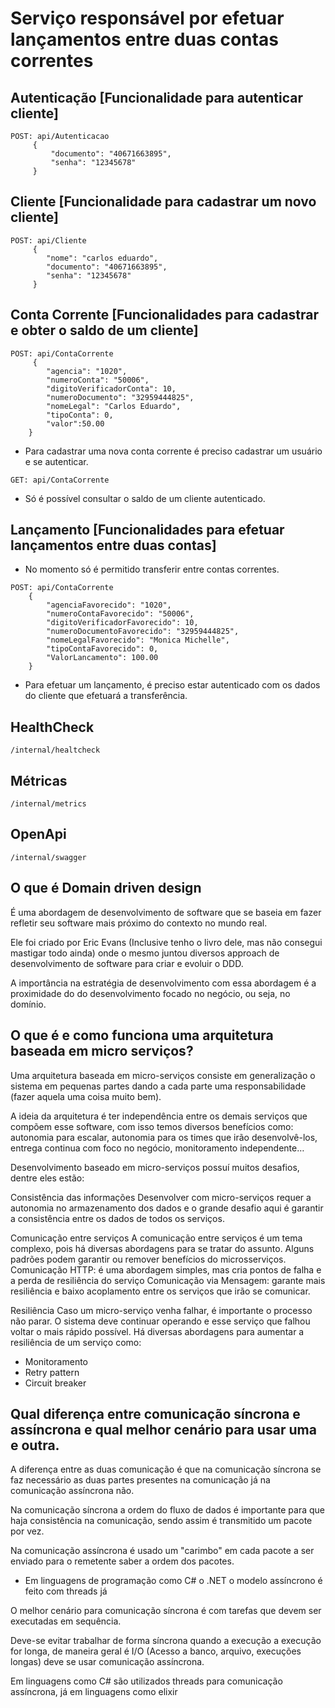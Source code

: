 # Serviço responsável por efetuar lançamentos entre duas contas correntes


## Autenticação [Funcionalidade para autenticar cliente]
```
POST: api/Autenticacao
     {
         "documento": "40671663895",
         "senha": "12345678"
     }
```


## Cliente [Funcionalidade para cadastrar um novo cliente]
```
POST: api/Cliente
     {
        "nome": "carlos eduardo",
        "documento": "40671663895",
        "senha": "12345678"
     }
```


## Conta Corrente [Funcionalidades para cadastrar e obter o saldo de um cliente]
```
POST: api/ContaCorrente
     {
        "agencia": "1020",
        "numeroConta": "50006",
        "digitoVerificadorConta": 10,
        "numeroDocumento": "32959444825",
        "nomeLegal": "Carlos Eduardo",
        "tipoConta": 0,
        "valor":50.00
    }
```
* Para cadastrar uma nova conta corrente é preciso cadastrar um usuário e se autenticar.


```
GET: api/ContaCorrente
```
* Só é possível consultar o saldo de um cliente autenticado.


## Lançamento [Funcionalidades para efetuar lançamentos entre duas contas]
* No momento só é permitido transferir entre contas correntes.
```
POST: api/ContaCorrente
    {
        "agenciaFavorecido": "1020",
        "numeroContaFavorecido": "50006",
        "digitoVerificadorFavorecido": 10,
        "numeroDocumentoFavorecido": "32959444825",
        "nomeLegalFavorecido": "Monica Michelle",
        "tipoContaFavorecido": 0,
        "ValorLancamento": 100.00
    }
```
* Para efetuar um lançamento, é preciso estar autenticado com os dados do cliente que efetuará a transferência.

## HealthCheck
 `/internal/healtcheck`

## Métricas

`/internal/metrics`

## OpenApi
`/internal/swagger`


## O que é Domain driven design
 
É uma abordagem de desenvolvimento de software que se baseia em fazer refletir seu software mais próximo do contexto no mundo real.
 
Ele foi criado por Eric Evans (Inclusive tenho o livro dele, mas não consegui mastigar todo ainda) onde o mesmo juntou diversos approach de desenvolvimento de software para criar e evoluir o DDD.
 
A importância na estratégia de desenvolvimento com essa abordagem é a proximidade do do desenvolvimento focado no negócio, ou seja, no domínio.
 
 
## O que é e como funciona uma arquitetura baseada em micro serviços?
 
Uma arquitetura baseada em micro-serviços consiste em generalização o sistema em pequenas partes dando a cada parte uma responsabilidade (fazer aquela uma coisa muito bem).
 
A ideia da arquitetura é ter independência entre os demais serviços que compõem esse software, com isso temos diversos benefícios como: autonomia para escalar, autonomia para os times que irão desenvolvê-los, entrega continua com foco no negócio, monitoramento independente…
 
Desenvolvimento baseado em micro-serviços possuí muitos desafios, dentre eles estão:
 
Consistência das informações
Desenvolver com micro-serviços requer a autonomia no armazenamento dos dados e o grande desafio aqui é garantir a consistência entre os dados de todos os serviços.
 
Comunicação entre serviços
A comunicação entre serviços é um tema complexo, pois há diversas abordagens para se tratar do assunto. Alguns padrões podem garantir ou remover benefícios do microsserviços.
Comunicação HTTP: é uma abordagem simples, mas cria pontos de falha e a perda de resiliência do serviço
Comunicação via Mensagem: garante mais resiliência e baixo acoplamento entre os serviços que irão se comunicar.
 
Resiliência
Caso um micro-serviço venha falhar, é importante o processo não parar. O sistema deve continuar operando e esse serviço que falhou voltar o mais rápido possível.
Há diversas abordagens para aumentar a resiliência de um serviço como:
* Monitoramento
* Retry pattern
* Circuit breaker
 
## Qual diferença entre comunicação síncrona e assíncrona e qual melhor cenário para usar uma e outra.
 
A diferença entre as duas comunicação é que na comunicação síncrona se faz necessário as duas partes presentes na comunicação já na comunicação assíncrona não.
 
Na comunicação síncrona a ordem do fluxo de dados é importante para que haja consistência na comunicação, sendo assim é transmitido um pacote por vez.
 
Na comunicação assíncrona é usado um "carimbo" em cada pacote a ser enviado para o remetente saber a ordem dos pacotes.
 - Em linguagens de programação como C# o .NET o modelo assíncrono é feito com threads já
 
O melhor cenário para comunicação síncrona é com tarefas que devem ser executadas em sequência.
 
Deve-se evitar trabalhar de forma síncrona quando a execução a execução for longa, de maneira geral é I/O (Acesso a banco, arquivo, execuções longas) deve se usar comunicação assíncrona.
 
 
Em linguagens como C# são utilizados threads para comunicação assíncrona, já em linguagens como elixir
